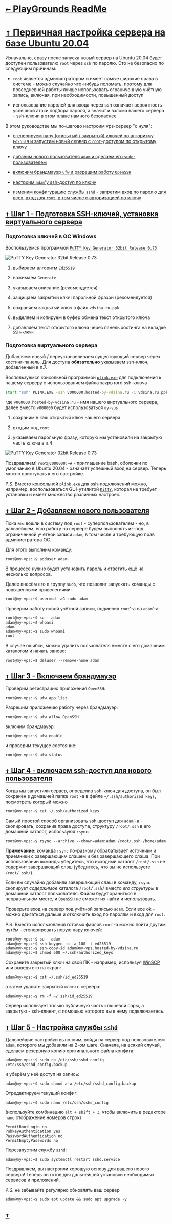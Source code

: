 # [ <kbd>←</kbd> ](https://github.com/mitmih/PlayGrounds/blob/master/readme.md) <a name="up">[PlayGrounds ReadMe](#up)</a>

# [ <kbd>↑</kbd> ](#up) <a name="h1">[Первичная настройка сервера на базе Ubuntu 20.04](#h1)</a>

Изначально, сразу после запуска новый сервер на Ubuntu 20.04 будет доступен пользователю `root` через `ssh` по паролю. Это не безопасно по следующим причинам:

* `root` является администратором и имеет самые широкие права в системе - можно случайно что-нибудь поломать, поэтому для повседневной работы лучше использовать ограниченную учётную запись, включая, при необходимости, повышенный доступ

* использование паролей для входа через ssh означает вероятность успешной атаки подбора пароля, а значит и взлома вашего сервера - ssh-ключи в этом плане намного безопаснее

В этом руководстве мы по-шагово настроим vps-сервер "с нуля":

* [сгенерируем пару (открытый / закрытый) ключей по алгоритму `Ed25519` и запустим новый сервер с `root`-доступом по открытому ключу](#step1)

* [добавим нового пользователя `adam` и сделаем его `sudo`-пользователем](#step2)

* [включим брандмауэр `ufw` и разрешим работу `OpenSSH`](#step3)

* [настроим `adam`'у ssh-доступ по ключу](#step4)

* [изменим конфигурацию службы `sshd` - запретим вход по паролю для всех, вход для `root`, в том числе с авторизацией по ключу](#step5)


## [ <kbd>↑</kbd> ](#up) <a name="step1">[Шаг 1 - Подготовка SSH-ключей, установка виртуального сервера](#step1)</a>

### Подготовка ключей в ОС Windows

Воспользуемся программой [`PuTTY Key Generator 32bit Release 0.73`](https://puttygen.com/download.php?val=46)

![PuTTY Key Generator 32bit Release 0.73](01_ubuntu_20.04_server_-_first_steps_01_1.png)

1. выбираем алгоритм `Ed25519`

2. нажимаем `Generate`

3. указываем описание (рекомендуется)

4. защищаем закрытый ключ парольной фразой (рекомендуется)

5. сохраняем закрытый ключ в файл `vdsina.ru.ppk`

6. выделяем и копируем в буфер обмена текст открытого ключа

7. добавляем текст открытого ключа через панель хостинга на вкладке [`SSH-ключи`](https://cp.vdsina.ru/sshkey/list)

### Подготовка виртуального сервера

Добавляем новый / переустанавливаем существующий сервер через хостинг-панель. Для доступа **обязательно** указываем ssh-ключ, добавленный в п.7.

Воспользуемся консольной программой [`plink.exe`](https://the.earth.li/~sgtatham/putty/latest/w32/plink.exe) для подключения к нашему серверу с использованием файла закрытого ssh-ключа

```cmd
start "ssh" PLINK.EXE -ssh v000000.hosted-by-vdsina.ru -i vdsina.ru.ppk
```

где `v000000.hosted-by-vdsina.ru` - имя нашего виртуального сервера, далее вместо `v000000` будет использоваться `my-vps`

1. сохраним в кэш открытый ключ нашего сервера

2. входим под `root`

3. указываем парольную фразу, которую мы установили на закрытую часть ключа в п.4

![PuTTY Key Generator 32bit Release 0.73](01_ubuntu_20.04_server_-_first_steps_01_2.png)

Поздравляем! `root@v000000:~#` - приглашение bash, оболочки по умолчанию в Ubuntu 20.04 - означает успешный вход на сервер. Теперь можно приступать к его настройке.

P.S. Вместо консольной `plink.exe` для ssh-подключений можно, например, воспользоваться GUI-утилитой [`KiTTY`](http://www.9bis.net/kitty/files/kitty_nocompress.exe), которая не требует установки и имеет множество различных настроек.


## [ <kbd>↑</kbd> ](#up) <a name="step2">[Шаг 2 - Добавляем нового пользователя](#step2)</a>

Пока мы вошли в систему под `root` - суперпользователем - но, в дальнейшем, всю работу на сервере будем выполнять из-под ограниченной учётной записи `adam`, в том числе и требующую прав администратора ОС.

Для этого выполним команду:

```console
root@my-vps:~$ adduser adam
```

В процессе нужно будет установить пароль и ответить ещё на несколько вопросов.

Далее внесём его в группу `sudo`, что позволит запускать команды с повышенными привелегиями:

```console
root@my-vps:~$ usermod -aG sudo adam
```

Проверим работу новой учётной записи, подменив `root`'-а на `adam`'-а:

```console
root@my-vps:~$ su - adam
adam@my-vps:~$ whoami
adam
adam@my-vps:~$ sudo whoami
root
```

В случае ошибки, можно удалить пользователя вместе с его домашним каталогом и начать заново:

```console
root@my-vps:~$ deluser --remove-home adam
```

## [ <kbd>↑</kbd> ](#up) <a name="step3">[Шаг 3 - Включаем брандмауэр](#step3)</a>

Проверим регистрацию приложения `OpenSSH`:

```console
root@my-vps:~$ ufw app list
```

Разрешим приложению работу через брандмауэр:

```console
root@my-vps:~$ ufw allow OpenSSH
```

включим брандмауэр:

```console
root@my-vps:~$ ufw enable
```

и проверим текущее состояние:

```console
root@my-vps:~$ ufw status
```


## [ <kbd>↑</kbd> ](#up) <a name="step4">[Шаг 4 - включаем ssh-доступ для нового пользователя](#step4)</a>

Когда мы запустили сервер, определив ssh-ключ для доступа, он был сохранён в домашней папке `root`'-а в файле `~/.ssh/authorized_keys`, посмотреть который можно

```console
root@my-vps:~$ cat ~/.ssh/authorized_keys
```

Самый простой способ организовать ssh-доступ для `adam`'-а - скопировать, сохранив права доступа, структуру `/root/.ssh` в его домашний каталог, используюя `rsync`:

```console
root@my-vps:~$ rsync --archive --chown=adam:adam /root/.ssh /home/adam
```

 **Примечание:** команда `rsync` по-разному обрабатывает источники и приемники с завершающим слэшем и без завершающего слэша. При использовании команды убедитесь, что исходный каталог `/root/.ssh` не содержит завершающий слэш (убедитесь, что вы не используете `/root/.ssh/`).

Если вы случайно добавили завершающий слэш в команду, `rsync` скопирует *содержимое* каталога `/root/.ssh/` вместо *его структуры* в домашний каталог пользователя. Файлы будут храниться в неправильном месте, и `OpenSSH` не сможет их найти и использовать.

Проверьте вход на сервер под учётной записью `adam`. Если все ok - можно двигаться дальше и отключить вход по паролям и вход для `root`.

P.S. Вместо использования готовых файлов `root`'-а можно пойти другим путём - сгенерировать новую пару ключей:

```console
root@my-vps:~$ su - adam
adam@my-vps:~$ ssh-keygen -o -a 100 -t ed25519
adam@my-vps:~$ ssh-copy-id adam@my-vps.hosted-by-vdsina.ru
adam@my-vps:~$ chmod 600 ~/.ssh/authorized_keys
```

Сохраните закрытый ключ на свой ПК - например, используя [WinSCP](https://winscp.net/download/WinSCP-5.17.5-Portable.zip) или выведя его на экран:

```console
adam@my-vps:~$ cat ~/.ssh/id_ed25519
```

а затем удалите закрытый ключ с сервера:

```console
adam@my-vps:~$ rm -f ~/.ssh/id_ed25519
```

Сервер использует только публичную часть ключевой пары, а закрытую - ssh-клиент, с помощью которого вы к нему подключаетесь.


## [ <kbd>↑</kbd> ](#up) <a name="step5">[Шаг 5 - Настройка службы `sshd`](#step5)</a>

Дальнейшие настройки выполним, войдя на сервер под пользователем `adam`, которого мы добавили на 2-ом шаге. Сначала, на всякий случай, сделаем резервную копию оригинального файла конфига:

```console
adam@my-vps:~$ sudo cp /etc/ssh/sshd_config /etc/ssh/sshd_config.backup
```

и уберём у неё доступ на запись:

```console
adam@my-vps:~$ sudo chmod a-w /etc/ssh/sshd_config.backup
```

Отредактируем текущий конфиг:

```console
adam@my-vps:~$ sudo nano /etc/ssh/sshd_config
```

(используйте комбинацию `alt + shift + 3`, чтобы включить в редакторе `nano` отображение номеров строк)

```properties
PermitRootLogin no
PubkeyAuthentication yes
PasswordAuthentication no
PermitEmptyPasswords no
```

Перезапустим службу `sshd`:

```console
adam@my-vps:~$ sudo systemctl restart sshd.service
```

Поздравляем, вы настроили хорошую основу для вашего нового сервера! Теперь он готов для дальнейшей установки необходимых сервисов и приложений.

P.S. не забывайте регулярно обновлять ваш сервер

```console
adam@my-vps:~$ sudo apt update && sudo apt upgrade -y
```

## [ <kbd>↑</kbd> ](#up)